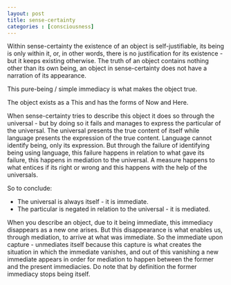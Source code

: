 ```yaml
---
layout: post
title: sense-certainty
categories : [consciousness]
---
```


Within sense-certainty the existence of an object is self-justifiable, its being 
is only within it, or, in other words, there is no justification for its existence - but it keeps existing otherwise.
The truth of an object contains nothing other than its own being,
an object in sense-certainty does not have a narration of its appearance.

This pure-being / simple immediacy is what makes the object true.

The object exists as a This and has the forms of Now and Here.

When sense-certainty tries to describe this object it does so through the universal - 
but by doing so it fails and manages to express the particular of the universal.
The universal presents the true content of itself 
while language presents the expression of the true content.
Language cannot identify being, only its expression.
But through the failure of identifying being using language, this failure happens in 
relation to what gave its failure, this happens in mediation to the universal.
A measure happens to what entices if its right or wrong and this happens with the 
help of the universals.

So to conclude:
 - The universal is always itself - it is immediate.
 - The particular is negated in relation to the universal - it is mediated.


When you describe an object, due to it being immediate, 
this immediacy disappears as a new one arises.
But this disappearance is what enables us, through mediation, to arrive 
at what was immediate. So the immediate upon capture - unmediates itself because 
this capture is what creates the situation in which the immediate vanishes, and out of 
this vanishing a new immediate appears in order for mediation to happen between the former and the present 
immediacies. Do note that by definition the former immediacy stops being itself.

